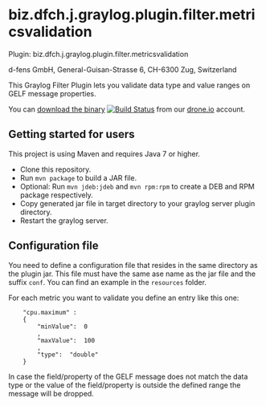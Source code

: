 biz.dfch.j.graylog.plugin.filter.metricsvalidation
==================================================

Plugin: biz.dfch.j.graylog.plugin.filter.metricsvalidation

d-fens GmbH, General-Guisan-Strasse 6, CH-6300 Zug, Switzerland

This Graylog Filter Plugin lets you validate data type and value ranges on GELF message properties.


You can [download the binary](https://drone.io/github.com/dfch/biz.dfch.j.graylog.plugin.filter.metricsvalidationfiles) [![Build Status](https://drone.io/github.com/dfch/biz.dfch.j.graylog.plugin.filter.metricsvalidation/status.png)](https://drone.io/github.com/dfch/biz.dfch.j.graylog.plugin.filter.metricsvalidation/latest) from our [drone.io](https://drone.io/github.com/dfch) account.

Getting started for users
-------------------------

This project is using Maven and requires Java 7 or higher.

* Clone this repository.
* Run `mvn package` to build a JAR file.
* Optional: Run `mvn jdeb:jdeb` and `mvn rpm:rpm` to create a DEB and RPM package respectively.
* Copy generated jar file in target directory to your graylog server plugin directory.
* Restart the graylog server.

Configuration file
------------------

You need to define a configuration file that resides in the same directory as the plugin jar. This file must have the same ase name as the jar file and the suffix `conf`. You can find an example in the `resources` folder.

For each metric you want to validate you define an entry like this one:

```
    "cpu.maximum" :
    {
        "minValue":  0
        ,
        "maxValue":  100
        ,
        "type":  "double"
    }
```

In case the field/property of the GELF message does not match the data type or the value of the field/property is outside the defined range the message will be dropped.
